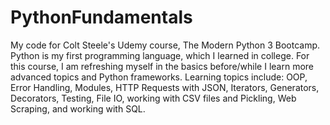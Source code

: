 # PythonFundamentals
My code for Colt Steele's Udemy course, The Modern Python 3 Bootcamp. 
Python is my first programming language, which I learned in college. For this course, I am refreshing myself in the basics before/while I learn more advanced topics and Python frameworks.
Learning topics include: OOP, Error Handling, Modules, HTTP Requests with JSON, Iterators, Generators, Decorators, Testing, File IO, working with CSV files and Pickling, Web Scraping, and working with SQL.
